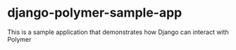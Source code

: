 # django-polymer-sample-app
This is a sample application that demonstrates how Django can interact with Polymer
